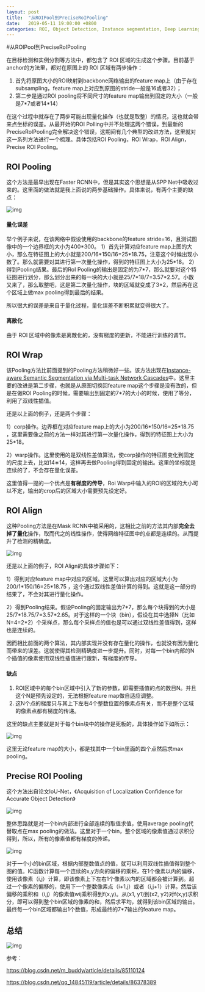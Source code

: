 ```yaml
---
layout: post
title:  "从ROIPool到PreciseRoIPooling"
date:   2019-05-11 19:00:00 +0800
categories: ROI, Object Detection, Instance segmentation, Deep Learning
---
```


#从ROIPool到PreciseRoIPooling

在目标检测和实例分割等方法中，都包含了 ROI 区域的生成这个步骤。目前基于anchor的方法里，都对在原图上的 ROI 区域有两步操作：

1. 首先将原图大小的ROI映射到backbone网络输出的feature map上（由于存在subsampling，feature map上对应到原图的stride一般是16或者32）；
2. 第二步是通过ROI pooling将不同尺寸的feature map输出到固定的大小（一般是7\*7或者14\*14）

在这个过程中就存在了两步可能出现量化操作（也就是取整）的情况，这也就会带来点坐标的误差。从最开始的ROI Polling中并不处理这两个错误，到最新的PreciseRoIPooling完全解决这个错误，这期间有几个典型的改进方法，这里就对这一系列方法进行一个梳理。具体包括ROI Pooling，ROI Wrap，ROI Align，Precise ROI Pooling。

## ROI Pooling

这个方法是最早出现在Faster RCNN中，但是其实这个思想是从SPP Net中吸收过来的。这里面的做法就是我上面说的两步基础操作。具体来说，有两个主要的缺点：

![img](https://img-blog.csdnimg.cn/20181219233915739.jpg?x-oss-process=image/watermark,type_ZmFuZ3poZW5naGVpdGk,shadow_10,text_aHR0cHM6Ly9ibG9nLmNzZG4ubmV0L21fYnVkZHk=,size_16,color_FFFFFF,t_70)

#### 量化误差

举个例子来说，在该网络中假设使用的backbone的feature stride=16，且测试图像中的一个边界框的大小为400\*300。
1）首先计算对应feature map上图的大小，那么在特征图上的大小就是200/16\*150/16=25\*18.75，注意这个时候出现小数了。那么就需要对其进行第一次量化操作，得到的特征图上大小为25\*18。
2）得到Pooling结果。最后的RoI Pooling的输出是固定的为7\*7，那么就要对这个特征图进行划分，那么划分出来的每一块的大小就是25/7\*18/7=3.57\*2.57。小数又来了，那么取整吧，这是第二次量化操作，块的区域就变成了3\*2，然后再在这个区域上做max pooling得到最后的结果。

所以很大的误差是来自于量化过程，量化误差不断积累就变得很大了。

#### 离散化

由于 ROI 区域中的像素是离散化的，没有梯度的更新，不能进行训练的调节。



## ROI Wrap

该Pooling方法比前面提到的Pooling方法稍微好一些。该方法出现在[Instance-aware Semantic Segmentation via Multi-task Network Cascades](https://arxiv.org/abs/1512.04412)中。这里主要的改进是第二步骤，也就是从原图切换回feature map这个步骤是没有改的，但是在做ROI Pooling的时候，需要输出到固定的7\*7的大小的时候，使用了等分，利用了双线性插值。

还是以上面的例子，还是两个步骤：

1）corp操作。边界框在对应feature map上的大小为200/16\*150/16=25\*18.75 ，这里需要像之前的方法一样对其进行第一次量化操作，得到的特征图上大小为25\*18。

2）warp操作。这里使用的是双线性差值算法，使corp操作的特征图变化到固定的尺度上去，比如14∗14，这样再去做Pooling得到固定的输出。这里的坐标就是连续的了，不会存在量化误差。

这里值得一提的一个优点是**有梯度的传导**，Roi Warp中输入的ROI的区域的大小可以不定，输出的crop后的区域大小需要预先设定好。



## ROI Align

这种Pooling方法是在Mask RCNN中被采用的，这相比之前的方法其内部**完全去掉了量化**操作，取而代之的线性操作，使得网络特征图中的点都是连续的。从而提升了检测的精确度。

![img](https://img-blog.csdnimg.cn/20181219233952240.jpg?x-oss-process=image/watermark,type_ZmFuZ3poZW5naGVpdGk,shadow_10,text_aHR0cHM6Ly9ibG9nLmNzZG4ubmV0L21fYnVkZHk=,size_16,color_FFFFFF,t_70)

还是以上面的例子，ROI Align的具体步骤如下：

1）得到对应feature map中对应的区域。这里可以算出对应的区域大小为200/1\*150/16=25\*18.75 ，这个通过双线性差值计算的得到。这就是这一部分的结果了，不会对其进行量化操作。

2）得到Pooling结果。假设Pooling的固定输出为7\*7，那么每个块得到的大小是25/7\*18.75/7=3.57\*2.65。对于这样的一个块（bin），假设在其中选择N（比如N=4=2*2）个采样点，那么每个采样点的值也是可以通过双线性差值得到，这样也是连续的。

因而相比前面的两个算法，其内部实现并没有存在量化的操作，也就没有因为量化而带来的误差。这就使得其检测精确度进一步提升。同时，对每一个bin内部的N个插值的像素使用双线性插值进行跟新，有梯度的传导。

#### 缺点

1. ROI区域中的每个bin区域中引入了新的参数，即需要插值的点的数目N。并且这个N是预先设定的，无法根据feature map做自适应调整。
2. 这N个点的梯度只与其上下左右4个整数位置的像素点有关，而不是整个区域的像素点都有梯度的传递。

这里的缺点主要就是对于每个bin块中的操作是死板的，具体操作如下如所示：

![img](https://img-blog.csdnimg.cn/2019011223124588.png)

这里无论feature map的大小，都是找其中一个bin里面的四个点然后求max pooling。



## Precise ROI Pooling

这个方法出自论文IoU-Net，《Acquisition of Localization Confidence for Accurate Object Detection》

![img](https://img-blog.csdnimg.cn/20190112230728630.png?x-oss-process=image/watermark,type_ZmFuZ3poZW5naGVpdGk,shadow_10,text_aHR0cHM6Ly9ibG9nLmNzZG4ubmV0L3FxXzE0ODQ1MTE5,size_16,color_FFFFFF,t_70)

整体思路就是对一个bin内部进行全部连续的取值求值，使用average pooling代替取点在max pooling的做法。这里对于一个bin，整个区域的像素值通过求积分得到，所以，所有的像素值都有梯度的传递。

![img](https://img-blog.csdnimg.cn/2019011223083270.png?x-oss-process=image/watermark,type_ZmFuZ3poZW5naGVpdGk,shadow_10,text_aHR0cHM6Ly9ibG9nLmNzZG4ubmV0L3FxXzE0ODQ1MTE5,size_16,color_FFFFFF,t_70)

对于一个小的bin区域，根据内部整数值点的值，就可以利用双线性插值得到整个图的值。IC函数计算每一个连续的x,y方向的偏移的乘积，在1个像素以内的偏移，使用该像素（i,j）计算，即该像素上下左右1个像素以内的区域都会被计算到。超过一个像素的偏移的，使用下一个整数像素点（i+1,j）或者（i,j+1）计算。然后该偏移的乘积和（i,j）的像素值wij乘积得到f(x,y)。从(x1, y1)到(x2, y2)对f(x,y)求积分，即可以得到整个bin区域的像素的和，然后求平均，就得到该bin区域的输出。最终每一个bin区域都输出1个数值，形成最终的7*7输出的feature map。



## 总结

![img](https://img-blog.csdnimg.cn/20190112231832487.png?x-oss-process=image/watermark,type_ZmFuZ3poZW5naGVpdGk,shadow_10,text_aHR0cHM6Ly9ibG9nLmNzZG4ubmV0L3FxXzE0ODQ1MTE5,size_16,color_FFFFFF,t_70)

参考：

<https://blog.csdn.net/m_buddy/article/details/85110124>

<https://blog.csdn.net/qq_14845119/article/details/86378389>